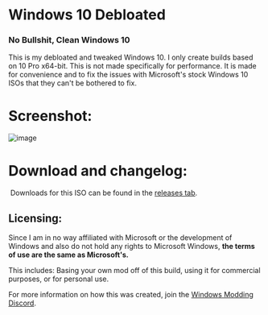 # Windows 10 Debloated

### No Bullshit, Clean Windows 10

This is my debloated and tweaked Windows 10. I only create builds based on 10 Pro x64-bit.
This is not made specifically for performance. It is made for convenience and to fix the issues with Microsoft's stock Windows 10 ISOs that they can't be bothered to fix.

# Screenshot:

![image](https://user-images.githubusercontent.com/20033421/220265626-7d2dd52f-9f94-4153-bf6c-bb8364f24f60.png)


# Download and changelog:
⁯
Downloads for this ISO can be found in the [releases tab](https://www.github.com/IveMalfunctioned/Win10Debloated/releases).

## Licensing:
Since I am in no way affiliated with Microsoft or the development of Windows and also do not hold any rights to Microsoft Windows, **the terms of use are the same as Microsoft's.**

This includes: Basing your own mod off of this build, using it for commercial purposes, or for personal use.
⁯

For more information on how this was created, join the [Windows Modding Discord](https://discord.gg/hzScjC9re6).
